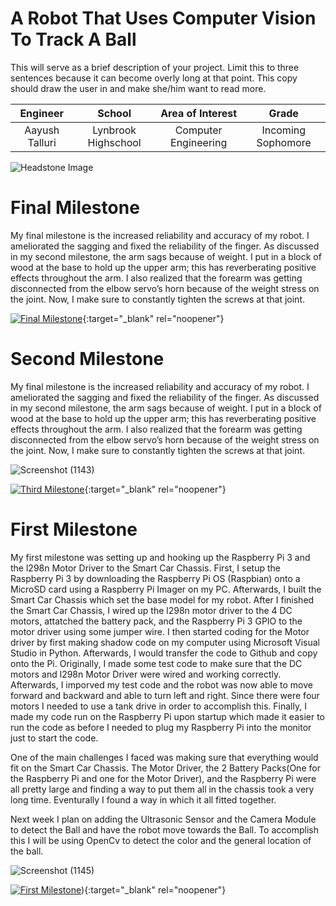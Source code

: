 ﻿# A Robot That Uses Computer Vision To Track A Ball
This will serve as a brief description of your project. Limit this to three sentences because it can become overly long at that point. This copy should draw the user in and make she/him want to read more.

| **Engineer** | **School** | **Area of Interest** | **Grade** |
|:--:|:--:|:--:|:--:|
| Aayush Talluri | Lynbrook Highschool | Computer Engineering | Incoming Sophomore

![Headstone Image](https://bluestampengineering.com/wp-content/uploads/2016/05/improve.jpg)
  
# Final Milestone
My final milestone is the increased reliability and accuracy of my robot. I ameliorated the sagging and fixed the reliability of the finger. As discussed in my second milestone, the arm sags because of weight. I put in a block of wood at the base to hold up the upper arm; this has reverberating positive effects throughout the arm. I also realized that the forearm was getting disconnected from the elbow servo’s horn because of the weight stress on the joint. Now, I make sure to constantly tighten the screws at that joint. 

[![Final Milestone](https://res.cloudinary.com/marcomontalbano/image/upload/v1612573869/video_to_markdown/images/youtube--F7M7imOVGug-c05b58ac6eb4c4700831b2b3070cd403.jpg )](https://www.youtube.com/watch?v=F7M7imOVGug&feature=emb_logo "Final Milestone"){:target="_blank" rel="noopener"}

# Second Milestone
My final milestone is the increased reliability and accuracy of my robot. I ameliorated the sagging and fixed the reliability of the finger. As discussed in my second milestone, the arm sags because of weight. I put in a block of wood at the base to hold up the upper arm; this has reverberating positive effects throughout the arm. I also realized that the forearm was getting disconnected from the elbow servo’s horn because of the weight stress on the joint. Now, I make sure to constantly tighten the screws at that joint.

![Screenshot (1143)](https://user-images.githubusercontent.com/71944910/125993292-3ed154b4-d993-4a5e-af77-dbb76fc616fb.png)

[![Third Milestone](https://res.cloudinary.com/marcomontalbano/image/upload/v1612574014/video_to_markdown/images/youtube--y3VAmNlER5Y-c05b58ac6eb4c4700831b2b3070cd403.jpg)](https://www.youtube.com/watch?v=y3VAmNlER5Y&feature=emb_logo "Second Milestone"){:target="_blank" rel="noopener"}
# First Milestone
  

My first milestone was setting up and hooking up the Raspberry Pi 3 and the l298n Motor Driver to the Smart Car Chassis. First, I setup the Raspberry Pi 3 by downloading the Raspberry Pi OS (Raspbian) onto a MicroSD card using a Raspberry Pi Imager on my PC.  Afterwards, I built the Smart Car Chassis which set the base model for my robot. After I finished the Smart Car Chassis, I wired up the l298n motor driver to the 4 DC motors, attatched the battery pack, and the Raspberry Pi 3 GPIO to the motor driver using some jumper wire. I then started coding for the Motor driver by first making shadow code on my computer using Microsoft Visual Studio in Python. Afterwards, I would transfer the code to Github and copy onto the Pi. Originally, I made some test code to make sure that the DC motors and l298n Motor Driver were wired and working correctly. Afterwards, I imporved my test code and the robot was now able to move forward and backward and able to turn left and right. Since there were four motors I needed to use a tank drive in order to accomplish this. Finally, I made my code run on the Raspberry Pi upon startup which made it easier to run the code as before I needed to plug my Raspberry Pi into the monitor just to start the code.

One of the main challenges I faced was making sure that everything would fit on the Smart Car Chassis. The Motor Driver, the 2 Battery Packs(One for the Raspberry Pi and one for the Motor Driver), and the Raspberry Pi were all pretty large and finding a way to put them all in the chassis took a very long time. Eventurally I found a way in which it all fitted together.

Next week I plan on adding the Ultrasonic Sensor and the Camera Module to detect the Ball and have the robot move towards the Ball. To accomplish this I will be using OpenCv to detect the color and the general location of the ball.

![Screenshot (1145)](https://user-images.githubusercontent.com/71944910/125997325-f7a03805-2ff4-419b-aefc-916d13fd2472.png)

[![First Milestone](https://res.cloudinary.com/marcomontalbano/image/upload/v1626452781/video_to_markdown/images/youtube--TH925MDaLvM-c05b58ac6eb4c4700831b2b3070cd403.jpg)](https://www.youtube.com/watch?v=TH925MDaLvM "AayushTMilestone1")){:target="_blank" rel="noopener"}
